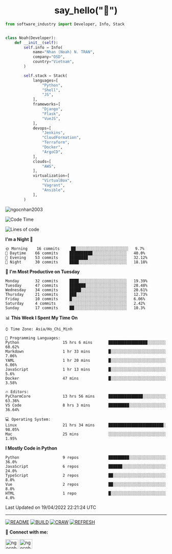 <h1 align="center">say_hello("👋")</h1>

```python
from software_industry import Developer, Info, Stack


class Noah(Developer):
    def __init__(self):
        self.info = Info(
            name="Nhan (Noah) N. TRAN",
            company="OSD",
            country="Vietnam",
        )

        self.stack = Stack(
            languages=[
                "Python",
                "Shell",
                "JS",
            ],
            frameworks=[
                "Django",
                "Flask",
                "VueJS",
            ],
            devops=[
                "Jenkins",
                "CloudFormation",
                "Terraform",
                "Docker",
                "ArgoCD",
            ],
            clouds=[
                "AWS",
            ],
            virtualization=[
                "VirtualBox",
                "Vagrant",
                "Ansible",
            ],
        )
```
<img src="https://komarev.com/ghpvc/?username=ngocnhan2003&label=Profile%20views&color=0e75b6&style=flat" alt="ngocnhan2003" /> 

<!--START_SECTION:waka-->
![Code Time](http://img.shields.io/badge/Code%20Time-252%20hrs%2010%20mins-blue)

![Lines of code](https://img.shields.io/badge/From%20Hello%20World%20I%27ve%20Written-12%20Thousand%20lines%20of%20code-blue)

**I'm a Night 🦉** 

```text
🌞 Morning    16 commits     ██░░░░░░░░░░░░░░░░░░░░░░░   9.7% 
🌆 Daytime    66 commits     ██████████░░░░░░░░░░░░░░░   40.0% 
🌃 Evening    53 commits     ████████░░░░░░░░░░░░░░░░░   32.12% 
🌙 Night      30 commits     ████░░░░░░░░░░░░░░░░░░░░░   18.18%

```
📅 **I'm Most Productive on Tuesday** 

```text
Monday       32 commits     ████░░░░░░░░░░░░░░░░░░░░░   19.39% 
Tuesday      47 commits     ███████░░░░░░░░░░░░░░░░░░   28.48% 
Wednesday    34 commits     █████░░░░░░░░░░░░░░░░░░░░   20.61% 
Thursday     21 commits     ███░░░░░░░░░░░░░░░░░░░░░░   12.73% 
Friday       10 commits     █░░░░░░░░░░░░░░░░░░░░░░░░   6.06% 
Saturday     4 commits      ░░░░░░░░░░░░░░░░░░░░░░░░░   2.42% 
Sunday       17 commits     ██░░░░░░░░░░░░░░░░░░░░░░░   10.3%

```


📊 **This Week I Spent My Time On** 

```text
⌚︎ Time Zone: Asia/Ho_Chi_Minh

💬 Programming Languages: 
Python                   15 hrs 6 mins       █████████████████░░░░░░░░   68.62% 
Markdown                 1 hr 33 mins        █░░░░░░░░░░░░░░░░░░░░░░░░   7.06% 
YAML                     1 hr 20 mins        █░░░░░░░░░░░░░░░░░░░░░░░░   6.06% 
JavaScript               1 hr 13 mins        █░░░░░░░░░░░░░░░░░░░░░░░░   5.6% 
Docker                   47 mins             █░░░░░░░░░░░░░░░░░░░░░░░░   3.58%

🔥 Editors: 
PyCharmCore              13 hrs 56 mins      ███████████████░░░░░░░░░░   63.36% 
VS Code                  8 hrs 3 mins        █████████░░░░░░░░░░░░░░░░   36.64%

💻 Operating System: 
Linux                    21 hrs 34 mins      ████████████████████████░   98.05% 
Mac                      25 mins             ░░░░░░░░░░░░░░░░░░░░░░░░░   1.95%

```

**I Mostly Code in Python** 

```text
Python                   9 repos             █████████░░░░░░░░░░░░░░░░   36.0% 
JavaScript               6 repos             ██████░░░░░░░░░░░░░░░░░░░   24.0% 
TypeScript               2 repos             ██░░░░░░░░░░░░░░░░░░░░░░░   8.0% 
Vue                      2 repos             ██░░░░░░░░░░░░░░░░░░░░░░░   8.0% 
HTML                     1 repo              █░░░░░░░░░░░░░░░░░░░░░░░░   4.0%

```



 Last Updated on 19/04/2022 22:21:24 UTC
<!--END_SECTION:waka-->

<hr>

[![README](https://github.com/ngocnhan2003/ngocnhan2003/actions/workflows/000_readme.yml/badge.svg)](https://github.com/ngocnhan2003/ngocnhan2003/actions/workflows/000_readme.yml)
[![BUILD](https://github.com/ngocnhan2003/ngocnhan2003/actions/workflows/001_build.yml/badge.svg)](https://github.com/ngocnhan2003/ngocnhan2003/actions/workflows/001_build.yml)
[![CRAW](https://github.com/ngocnhan2003/ngocnhan2003/actions/workflows/002_craw.yml/badge.svg)](https://github.com/ngocnhan2003/ngocnhan2003/actions/workflows/002_craw.yml)
[![REFRESH](https://github.com/ngocnhan2003/ngocnhan2003/actions/workflows/003_refresh_cdn.yml/badge.svg)](https://github.com/ngocnhan2003/ngocnhan2003/actions/workflows/003_refresh_cdn.yml)

🔗 **Connect with me:**

<a href="https://linkedin.com/in/ngocnhan2003" target="blank"><img align="center" src="https://raw.githubusercontent.com/rahuldkjain/github-profile-readme-generator/master/src/images/icons/Social/linked-in-alt.svg" alt="ngocnhan2003" height="30" width="40" /></a>
<a href="https://instagram.com/ngocnhan2003" target="blank"><img align="center" src="https://raw.githubusercontent.com/rahuldkjain/github-profile-readme-generator/master/src/images/icons/Social/instagram.svg" alt="ngocnhan2003" height="30" width="40" /></a>
